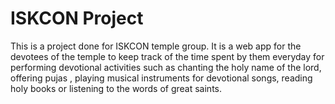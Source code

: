 # ISKCON Project
This is a project done for ISKCON temple group. It is a web app for the devotees of the temple to keep track of the time spent by
them everyday for performing devotional activities such as chanting the holy name of the lord, offering pujas , playing musical 
instruments for devotional songs, reading holy books or listening to the words of great saints. 
